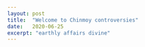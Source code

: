 ```yaml
---
layout: post
title:  "Welcome to Chinmoy controversies"
date:   2020-06-25
excerpt: "earthly affairs divine"
---
```

